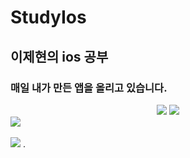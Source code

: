 # StudyIos
## 이제현의 ios 공부
### 매일 내가 만든 앱을 올리고 있습니다.

<div align="center">
	<img src="https://img.shields.io/badge/Swift-007396?style=flat&logo=Swift&logoColor=white" />
   <img src="https://img.shields.io/badge/Git-007396?style=flat&logo=Git&logoColor=white" /> 
</div>
	<img src="https://github-readme-stats.vercel.app/api/top-langs/?username=LJH3904&layout=compact"><br><br>
<img src="https://github-readme-stats.vercel.app/api?username=LJH3904&show_icons=true">
.